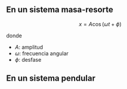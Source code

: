 ## En un sistema masa-resorte

$$
x = A\cos(\omega t + \phi)
$$

donde

- $A$: amplitud
- $\omega$: frecuencia angular
- $\phi$: desfase

## En un sistema pendular